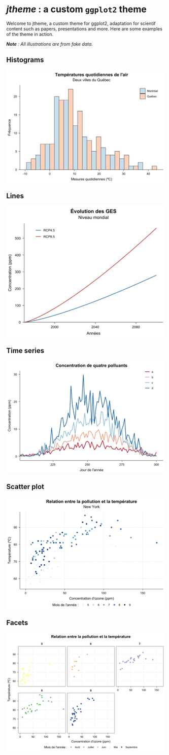***jtheme*** : a custom `ggplot2` theme
================================================================================

Welcome to jtheme, a custom theme for ggplot2, adaptation for scientif content such as papers, presentations and more. Here are some examples of the theme in action.

***Note** : All illustrations are from fake data.*

## Histograms

<img src = "_plots/fig_1_rect.jpg" width = "500px" align = "center">

## Lines

<img src = "_plots/fig_2_squared.jpg" width = "500px" align = "center">

## Time series

<img src = "_plots/fig_3_rect.jpg" width = "500px" align = "center">

## Scatter plot

<img src = "_plots/fig_4_rect.jpg" width = "500px" align = "center">

## Facets

<img src = "_plots/fig_5_rectbig.jpg" width = "500px" align = "center">
